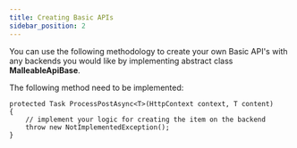 ```yaml
---
title: Creating Basic APIs
sidebar_position: 2
---
```


You can use the following methodology to create your own Basic API's with any backends you would like by implementing abstract class **MalleableApiBase**.

The following method need to be implemented:

```c-sharp
protected Task ProcessPostAsync<T>(HttpContext context, T content)
{
    // implement your logic for creating the item on the backend
    throw new NotImplementedException();
}
```

